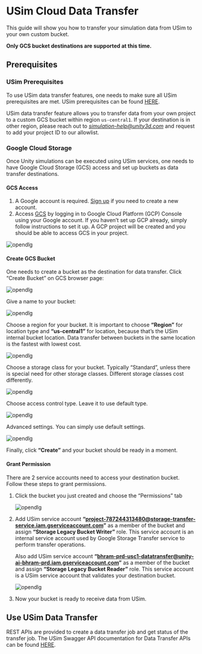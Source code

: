 # USim Cloud Data Transfer

This guide will show you how to transfer your simulation data from USim to your own custom bucket. 

**Only GCS bucket destinations are supported at this time.**

## Prerequisites

### USim Prerequisites
To use USim data transfer features, one needs to make sure all USim prerequisites are met.
USim prerequisites can be found [HERE](https://github.com/Unity-Technologies/Unity-Simulation-Docs).

USim data transfer feature allows you to transfer data from your own project to a custom
GCS bucket within region `us-central1`. If your destination is in other region, please reach out to *simulation-help@unity3d.com* and request to add your project ID to our allowlist. 

### Google Cloud Storage
Once Unity simulations can be executed using USim services, one needs to have Google Cloud Storage (GCS) access and set up buckets as data transfer destinations.

#### GCS Access

1. A Google account is required. [Sign up](https://accounts.google.com/signup/v2/webcreateaccount?hl=en&flowName=GlifWebSignIn&flowEntry=SignUp) if you need to create a new account.
2. Access [GCS](https://cloud.google.com/storage) by logging in to Google Cloud Platform (GCP) Console using your Google account. If you haven’t set up GCP already, simply follow instructions to set it up. A GCP project will be created and you should be able to access GCS in your project.

![opendlg](images/data-transfer-1.png "opendlg")


#### Create GCS Bucket
One needs to create a bucket as the destination for data transfer. Click “Create Bucket” on GCS browser page:

![opendlg](images/data-transfer-2.png "opendlg")

Give a name to your bucket:

![opendlg](images/data-transfer-3.png "opendlg")

Choose a region for your bucket. It is important to choose **“Region”** for location type and **“us-central1”** for location, because that’s the USim internal bucket location. Data transfer between buckets in the same location is the fastest with lowest cost.

![opendlg](images/data-transfer-4.png "opendlg")

Choose a storage class for your bucket. Typically “Standard”, unless there is special need for other storage classes. Different storage classes cost differently.

![opendlg](images/data-transfer-5.png "opendlg")
 
Choose access control type. Leave it to use default type.

![opendlg](images/data-transfer-6.png "opendlg")

Advanced settings. You can simply use default settings. 

![opendlg](images/data-transfer-7.png "opendlg")


Finally, click **“Create”** and your bucket should be ready in a moment.

#### Grant Permission
There are 2 service accounts need to access your destination bucket. Follow these steps to grant permissions.

1. Click the bucket you just created and choose the “Permissions” tab

    ![opendlg](images/data-transfer-8.png "opendlg")

2. Add USim service account **“project-787244313480@storage-transfer-service.iam.gserviceaccount.com”** as a member of the bucket and assign **“Storage Legacy Bucket Writer”** role. This service account is an internal service account used by Google Storage Transfer service to perform transfer operations.  
    
    Also add USim service account **“bhram-prd-usc1-datatransfer@unity-ai-bhram-prd.iam.gserviceaccount.com”** as a member of the bucket and assign **“Storage Legacy Bucket Reader”** role. This service account is a USim service account that validates your destination bucket.  
    
    ![opendlg](images/data-transfer-9.png "opendlg")

3. Now your bucket is ready to receive data from USim.

## Use USim Data Transfer
REST APIs are provided to create a data transfer job and get status of the transfer job. The USim Swagger API documentation for Data Transfer APIs can be found [HERE](https://api.simulation.unity3d.com/swagger/index.html).
